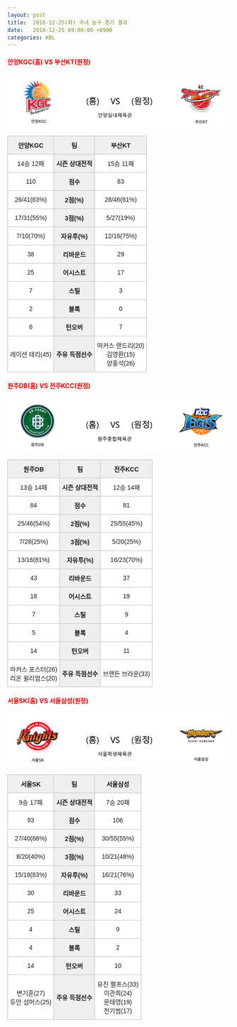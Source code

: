```yaml
---
layout: post
title:  2018-12-25(화) 국내 농구 경기 결과
date:   2018-12-25 09:00:00 +0900
categories: KBL
---
```


#### <span style="color:red"> 안양KGC(홈) VS 부산KT(원정) </span>
![안양KGC_부산KT.png](../images/kbl/match/안양KGC_부산KT.png)

<style type="text/css">
.tg  {border-collapse:collapse;border-spacing:0;}
.tg td{font-family:Arial, sans-serif;font-size:14px;padding:10px 5px;border-style:solid;border-width:1px;overflow:hidden;word-break:normal;border-color:#c0c0c0;}
.tg th{font-family:Arial, sans-serif;font-size:14px;font-weight:normal;padding:10px 5px;border-style:solid;border-width:1px;overflow:hidden;word-break:normal;border-color:#c0c0c0;}
.tg .tg-dcpn{background-color:#ffffff;border-color:#c0c0c0;text-align:center;vertical-align:middle}
.tg .tg-txr3{background-color:#ffffff;border-color:#c0c0c0;text-align:center;vertical-align:middle}
.tg .tg-o8le{background-color:#efefef;border-color:#c0c0c0;text-align:center;vertical-align:middle}
.tg .tg-rr9t{font-weight:bold;background-color:#efefef;border-color:#c0c0c0;text-align:center;vertical-align:middle}
.tg .tg-wazi{background-color:#efefef;border-color:#c0c0c0;text-align:center;vertical-align:middle}
</style>

<table class="tg">
  <tr>
    <th class="tg-rr9t">안양KGC</th>
    <th class="tg-rr9t">팀</th>
    <th class="tg-rr9t">부산KT</th>
  </tr>
  <tr>
    <td class="tg-dcpn">14승 12패</td>
    <td class="tg-rr9t">시즌 상대전적</td>
    <td class="tg-dcpn">15승 11패</td>
  </tr>
  <tr>
    <td class="tg-dcpn">110</td>
    <td class="tg-rr9t">점수</td>
    <td class="tg-dcpn">83</td>
  </tr>
  <tr>
    <td class="tg-dcpn">26/41(63%)</td>
    <td class="tg-rr9t">2점(%)</td>
    <td class="tg-dcpn">28/46(61%)</td>
  </tr>
  <tr>
    <td class="tg-dcpn">17/31(55%)</td>
    <td class="tg-rr9t">3점(%)</td>
    <td class="tg-dcpn">5/27(19%)</td>
  </tr>
  <tr>
    <td class="tg-dcpn">7/10(70%)</td>
    <td class="tg-rr9t">자유투(%)</td>
    <td class="tg-dcpn">12/16(75%)</td>
  </tr>
  <tr>
    <td class="tg-dcpn">38</td>
    <td class="tg-rr9t">리바운드</td>
    <td class="tg-dcpn">29</td>
  </tr>
  <tr>
    <td class="tg-dcpn">25</td>
    <td class="tg-rr9t">어시스트</td>
    <td class="tg-dcpn">17</td>
  </tr>
  <tr>
    <td class="tg-dcpn">7</td>
    <td class="tg-rr9t">스틸</td>
    <td class="tg-dcpn">3</td>
  </tr>
  <tr>
    <td class="tg-dcpn">2</td>
    <td class="tg-rr9t">블록</td>
    <td class="tg-dcpn">0</td>
  </tr>
  <tr>
    <td class="tg-dcpn">6</td>
    <td class="tg-rr9t">턴오버</td>
    <td class="tg-dcpn">7</td>
  </tr>
  <tr>
    <td class="tg-dcpn">레이션 테리(45)</td>
    <td class="tg-rr9t">주유 득점선수</td>
    <td class="tg-dcpn">마커스 랜드리(20)<br>김영환(15)<br>양홍석(26)</td>
  </tr>
</table>

#### <span style="color:red"> 원주DB(홈) VS 전주KCC(원정) </span>
![원주DB_전주KCC.png](../images/kbl/match/원주DB_전주KCC.png)

<style type="text/css">
.tg  {border-collapse:collapse;border-spacing:0;}
.tg td{font-family:Arial, sans-serif;font-size:14px;padding:10px 5px;border-style:solid;border-width:1px;overflow:hidden;word-break:normal;border-color:#c0c0c0;}
.tg th{font-family:Arial, sans-serif;font-size:14px;font-weight:normal;padding:10px 5px;border-style:solid;border-width:1px;overflow:hidden;word-break:normal;border-color:#c0c0c0;}
.tg .tg-dcpn{background-color:#ffffff;border-color:#c0c0c0;text-align:center;vertical-align:middle}
.tg .tg-txr3{background-color:#ffffff;border-color:#c0c0c0;text-align:center;vertical-align:middle}
.tg .tg-o8le{background-color:#efefef;border-color:#c0c0c0;text-align:center;vertical-align:middle}
.tg .tg-rr9t{font-weight:bold;background-color:#efefef;border-color:#c0c0c0;text-align:center;vertical-align:middle}
.tg .tg-wazi{background-color:#efefef;border-color:#c0c0c0;text-align:center;vertical-align:middle}
</style>

<table class="tg">
  <tr>
    <th class="tg-rr9t">원주DB</th>
    <th class="tg-rr9t">팀</th>
    <th class="tg-rr9t">전주KCC</th>
  </tr>
  <tr>
    <td class="tg-dcpn">13승 14패</td>
    <td class="tg-rr9t">시즌 상대전적</td>
    <td class="tg-dcpn">12승 14패</td>
  </tr>
  <tr>
    <td class="tg-dcpn">84</td>
    <td class="tg-rr9t">점수</td>
    <td class="tg-dcpn">81</td>
  </tr>
  <tr>
    <td class="tg-dcpn">25/46(54%)</td>
    <td class="tg-rr9t">2점(%)</td>
    <td class="tg-dcpn">25/55(45%)</td>
  </tr>
  <tr>
    <td class="tg-dcpn">7/28(25%)</td>
    <td class="tg-rr9t">3점(%)</td>
    <td class="tg-dcpn">5/20(25%)</td>
  </tr>
  <tr>
    <td class="tg-dcpn">13/16(81%)</td>
    <td class="tg-rr9t">자유투(%)</td>
    <td class="tg-dcpn">16/23(70%)</td>
  </tr>
  <tr>
    <td class="tg-dcpn">43</td>
    <td class="tg-rr9t">리바운드</td>
    <td class="tg-dcpn">37</td>
  </tr>
  <tr>
    <td class="tg-dcpn">18</td>
    <td class="tg-rr9t">어시스트</td>
    <td class="tg-dcpn">19</td>
  </tr>
  <tr>
    <td class="tg-dcpn">7</td>
    <td class="tg-rr9t">스틸</td>
    <td class="tg-dcpn">9</td>
  </tr>
  <tr>
    <td class="tg-dcpn">5</td>
    <td class="tg-rr9t">블록</td>
    <td class="tg-dcpn">4</td>
  </tr>
  <tr>
    <td class="tg-dcpn">14</td>
    <td class="tg-rr9t">턴오버</td>
    <td class="tg-dcpn">11</td>
  </tr>
  <tr>
    <td class="tg-dcpn">마커스 포스터(26)<br>리온 윌리엄스(20)</td>
    <td class="tg-rr9t">주유 득점선수</td>
    <td class="tg-dcpn">브랜든 브라운(33)</td>
  </tr>
</table>

#### <span style="color:red"> 서울SK(홈) VS 서울삼성(원정) </span>
![서울SK_서울삼성.png](../images/kbl/match/서울SK_서울삼성.png)

<style type="text/css">
.tg  {border-collapse:collapse;border-spacing:0;}
.tg td{font-family:Arial, sans-serif;font-size:14px;padding:10px 5px;border-style:solid;border-width:1px;overflow:hidden;word-break:normal;border-color:#c0c0c0;}
.tg th{font-family:Arial, sans-serif;font-size:14px;font-weight:normal;padding:10px 5px;border-style:solid;border-width:1px;overflow:hidden;word-break:normal;border-color:#c0c0c0;}
.tg .tg-dcpn{background-color:#ffffff;border-color:#c0c0c0;text-align:center;vertical-align:middle}
.tg .tg-txr3{background-color:#ffffff;border-color:#c0c0c0;text-align:center;vertical-align:middle}
.tg .tg-o8le{background-color:#efefef;border-color:#c0c0c0;text-align:center;vertical-align:middle}
.tg .tg-rr9t{font-weight:bold;background-color:#efefef;border-color:#c0c0c0;text-align:center;vertical-align:middle}
.tg .tg-wazi{background-color:#efefef;border-color:#c0c0c0;text-align:center;vertical-align:middle}
</style>

<table class="tg">
  <tr>
    <th class="tg-rr9t">서울SK</th>
    <th class="tg-rr9t">팀</th>
    <th class="tg-rr9t">서울삼성</th>
  </tr>
  <tr>
    <td class="tg-dcpn">9승 17패</td>
    <td class="tg-rr9t">시즌 상대전적</td>
    <td class="tg-dcpn">7승 20패</td>
  </tr>
  <tr>
    <td class="tg-dcpn">93</td>
    <td class="tg-rr9t">점수</td>
    <td class="tg-dcpn">106</td>
  </tr>
  <tr>
    <td class="tg-dcpn">27/40(68%)</td>
    <td class="tg-rr9t">2점(%)</td>
    <td class="tg-dcpn">30/55(55%)</td>
  </tr>
  <tr>
    <td class="tg-dcpn">8/20(40%)</td>
    <td class="tg-rr9t">3점(%)</td>
    <td class="tg-dcpn">10/21(48%)</td>
  </tr>
  <tr>
    <td class="tg-dcpn">15/18(83%)</td>
    <td class="tg-rr9t">자유투(%)</td>
    <td class="tg-dcpn">16/21(76%)</td>
  </tr>
  <tr>
    <td class="tg-dcpn">30</td>
    <td class="tg-rr9t">리바운드</td>
    <td class="tg-dcpn">33</td>
  </tr>
  <tr>
    <td class="tg-dcpn">25</td>
    <td class="tg-rr9t">어시스트</td>
    <td class="tg-dcpn">24</td>
  </tr>
  <tr>
    <td class="tg-dcpn">4</td>
    <td class="tg-rr9t">스틸</td>
    <td class="tg-dcpn">9</td>
  </tr>
  <tr>
    <td class="tg-dcpn">4</td>
    <td class="tg-rr9t">블록</td>
    <td class="tg-dcpn">2</td>
  </tr>
  <tr>
    <td class="tg-dcpn">14</td>
    <td class="tg-rr9t">턴오버</td>
    <td class="tg-dcpn">10</td>
  </tr>
  <tr>
    <td class="tg-dcpn">변기훈(27)<br>듀안 섬머스(25)</td>
    <td class="tg-rr9t">주유 득점선수</td>
    <td class="tg-dcpn">유진 펠프스(33)<br>이관희(24)<br>문태영(19)<br>천기범(17)</td>
  </tr>
</table>

